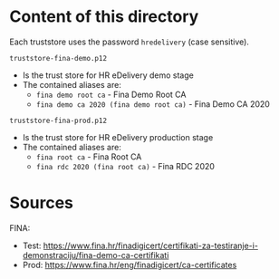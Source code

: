 # Content of this directory

Each truststore uses the password `hredelivery` (case sensitive).

`truststore-fina-demo.p12`
* Is the trust store for HR eDelivery demo stage
* The contained aliases are:
    * `fina demo root ca` - Fina Demo Root CA
    * `fina demo ca 2020 (fina demo root ca)` - Fina Demo CA 2020

`truststore-fina-prod.p12`
* Is the trust store for HR eDelivery production stage
* The contained aliases are:
    * `fina root ca` - Fina Root CA
    * `fina rdc 2020 (fina root ca)` - Fina RDC 2020
    
# Sources

FINA: 
* Test: https://www.fina.hr/finadigicert/certifikati-za-testiranje-i-demonstraciju/fina-demo-ca-certifikati
* Prod: https://www.fina.hr/eng/finadigicert/ca-certificates
